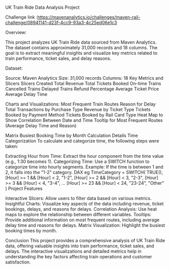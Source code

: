 UK Train Ride Data Analysis Project 

Challenge link :https://mavenanalytics.io/challenges/maven-rail-challenge/08941141-d23f-4cc9-93a3-4c25ed06e1c3

Overview:

This project analyzes UK Train Ride data sourced from Maven Analytics. The dataset contains approximately 31,000 records and 18 columns. The goal is to extract meaningful insights and visualize key metrics related to train performance, ticket sales, and delay reasons.

Dataset:

Source: Maven Analytics
Size: 31,000 records
Columns: 18
Key Metrics and Slicers
Slicers Created
Total Revenue
Total Tickets Booked
On-time Trains
Cancelled Trains
Delayed Trains
Refund Percentage
Average Ticket Price
Average Delay Time

Charts and Visualizations:
Most Frequent Train Routes
Reason for Delay
Total Transactions by Purchase Type
Revenue by Ticket Type
Tickets Booked by Payment Method
Tickets Booked by Rail Card Type
Heat Map to Show Correlation Between Date and Time
Tooltip for Most Frequent Routes (Average Delay Time and Reason)

Matrix
Busiest Booking Time by Month
Calculation Details
Time Categorization
To calculate and categorize time, the following steps were taken:

Extracting Hour from Time:
Extract the hour component from the time value (e.g., 1:30 becomes 1).
Categorizing Time:
Use a SWITCH function to categorize time into hourly segments.
Example: If the time is between 1 and 2, it falls into the "1-2" category.
DAX eg 
TimeCategory = SWITCH(
    TRUE(),
    [Hour] >= 1 && [Hour] < 2, "1-2",
    [Hour] >= 2 && [Hour] < 3, "2-3",
    [Hour] >= 3 && [Hour] < 4, "3-4",
    ...
    [Hour] >= 23 && [Hour] < 24, "23-24",
    "Other"
)
Project Features

Interactive Slicers: Allow users to filter data based on various metrics.
Insightful Charts: Visualize key aspects of the data including revenue, ticket bookings, delays, and reasons for delays.
Correlation Analysis: Use heat maps to explore the relationship between different variables.
Tooltips: Provide additional information on most frequent routes, including average delay time and reasons for delays.
Matrix Visualization: Highlight the busiest booking times by month.

Conclusion
This project provides a comprehensive analysis of UK Train Ride data, offering valuable insights into train performance, ticket sales, and delays. The interactive visualizations and detailed metrics help in understanding the key factors affecting train operations and customer satisfaction.
